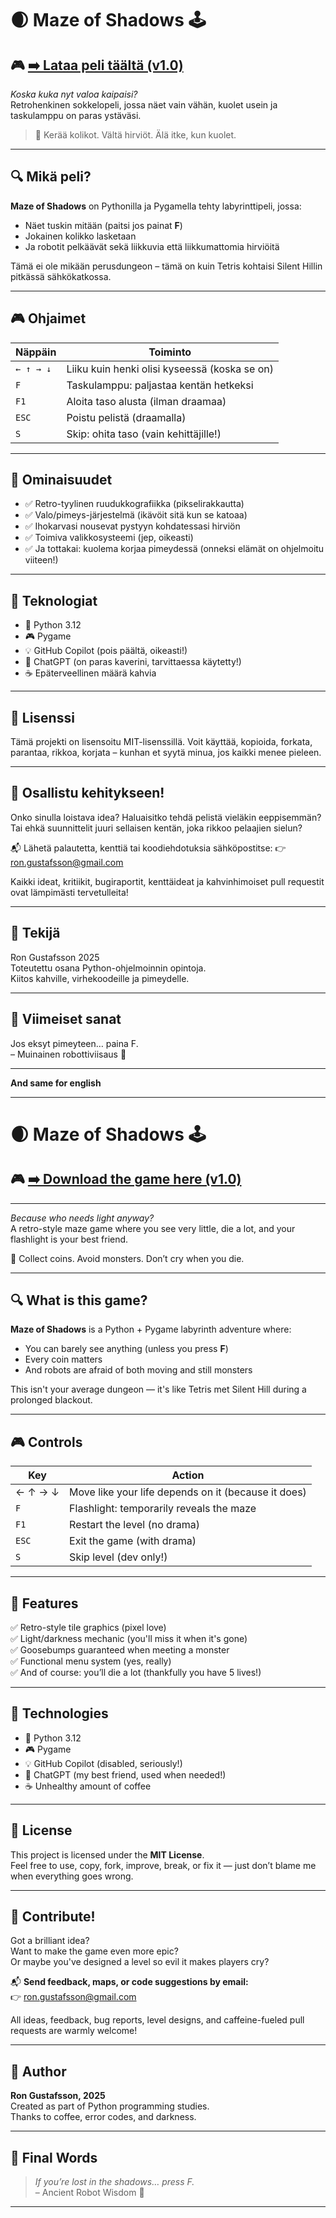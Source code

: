 # 🌒 Maze of Shadows 🕹️
🎮 **[➡️ Lataa peli täältä (v1.0)](https://github.com/Ron-Gustafsson/Maze-Of-Shadows/releases/tag/V1.0)**
---

*Koska kuka nyt valoa kaipaisi?*  
Retrohenkinen sokkelopeli, jossa näet vain vähän, kuolet usein ja taskulamppu on paras ystäväsi.

> 🧱 Kerää kolikot. Vältä hirviöt. Älä itke, kun kuolet.

---

## 🔍 Mikä peli?

**Maze of Shadows** on Pythonilla ja Pygamella tehty labyrinttipeli, jossa:

- Näet tuskin mitään (paitsi jos painat **F**)
- Jokainen kolikko lasketaan
- Ja robotit pelkäävät sekä liikkuvia että liikkumattomia hirviöitä

Tämä ei ole mikään perusdungeon – tämä on kuin Tetris kohtaisi Silent Hillin pitkässä sähkökatkossa.

---

## 🎮 Ohjaimet

| Näppäin | Toiminto |
|--------|----------|
| `← ↑ → ↓` | Liiku kuin henki olisi kyseessä (koska se on) |
| `F` | Taskulamppu: paljastaa kentän hetkeksi |
| `F1` | Aloita taso alusta (ilman draamaa) |
| `ESC` | Poistu pelistä (draamalla) |
| `S` | Skip: ohita taso (vain kehittäjille!) |

---

## 🧠 Ominaisuudet

- ✅ Retro-tyylinen ruudukkografiikka (pikselirakkautta)
- ✅ Valo/pimeys-järjestelmä (ikävöit sitä kun se katoaa)
- ✅ Ihokarvasi nousevat pystyyn kohdatessasi hirviön
- ✅ Toimiva valikkosysteemi (jep, oikeasti)
- ✅ Ja tottakai: kuolema korjaa pimeydessä (onneksi elämät on ohjelmoitu viiteen!)

---

## 🧰 Teknologiat

- 🐍 Python 3.12
- 🎮 Pygame
- 💡 GitHub Copilot (pois päältä, oikeasti!)
- 💖 ChatGPT (on paras kaverini, tarvittaessa käytetty!)
- ☕ Epäterveellinen määrä kahvia

---

## 📜 Lisenssi
Tämä projekti on lisensoitu MIT-lisenssillä.
Voit käyttää, kopioida, forkata, parantaa, rikkoa, korjata – kunhan et syytä minua, jos kaikki menee pieleen.

---

## 🤝 Osallistu kehitykseen!
Onko sinulla loistava idea?
Haluaisitko tehdä pelistä vieläkin eeppisemmän?
Tai ehkä suunnittelit juuri sellaisen kentän, joka rikkoo pelaajien sielun?

📬 Lähetä palautetta, kenttiä tai koodiehdotuksia sähköpostitse:
👉 ron.gustafsson@gmail.com

Kaikki ideat, kritiikit, bugiraportit, kenttäideat ja kahvinhimoiset pull requestit ovat lämpimästi tervetulleita!

---

## 🙏 Tekijä
Ron Gustafsson 2025  
Toteutettu osana Python-ohjelmoinnin opintoja.  
Kiitos kahville, virhekoodeille ja pimeydelle.  

---

## 🎯 Viimeiset sanat
Jos eksyt pimeyteen… paina F.  
– Muinainen robottiviisaus 🤖  

---
**And same for english** 

---

# 🌒 Maze of Shadows 🕹️ 
🎮 **[➡️ Download the game here (v1.0)](https://github.com/Ron-Gustafsson/Maze-Of-Shadows/releases/tag/V1.0)**  
---

---
*Because who needs light anyway?*  
A retro-style maze game where you see very little, die a lot, and your flashlight is your best friend.

🧱 Collect coins. Avoid monsters. Don’t cry when you die.

---

## 🔍 What is this game?

**Maze of Shadows** is a Python + Pygame labyrinth adventure where:

- You can barely see anything (unless you press **F**)
- Every coin matters
- And robots are afraid of both moving and still monsters

This isn't your average dungeon — it's like Tetris met Silent Hill during a prolonged blackout.

---

## 🎮 Controls

| Key         | Action                                              |
|-------------|-----------------------------------------------------|
| ← ↑ → ↓     | Move like your life depends on it (because it does) |
| `F`         | Flashlight: temporarily reveals the maze            |
| `F1`        | Restart the level (no drama)                        |
| `ESC`       | Exit the game (with drama)                          |
| `S`         | Skip level (dev only!)                              |

---

## 🧠 Features

✅ Retro-style tile graphics (pixel love)  
✅ Light/darkness mechanic (you'll miss it when it's gone)  
✅ Goosebumps guaranteed when meeting a monster  
✅ Functional menu system (yes, really)  
✅ And of course: you’ll die a lot (thankfully you have 5 lives!)

---

## 🧰 Technologies

- 🐍 Python 3.12  
- 🎮 Pygame  
- 💡 GitHub Copilot (disabled, seriously!)  
- 💖 ChatGPT (my best friend, used when needed!)  
- ☕ Unhealthy amount of coffee

---

## 📜 License

This project is licensed under the **MIT License**.  
Feel free to use, copy, fork, improve, break, or fix it — just don’t blame me when everything goes wrong.

---

## 🤝 Contribute!

Got a brilliant idea?  
Want to make the game even more epic?  
Or maybe you've designed a level so evil it makes players cry?

📬 **Send feedback, maps, or code suggestions by email:**  
👉 ron.gustafsson@gmail.com

All ideas, feedback, bug reports, level designs, and caffeine-fueled pull requests are warmly welcome!

---

## 🙏 Author

**Ron Gustafsson, 2025**  
Created as part of Python programming studies.  
Thanks to coffee, error codes, and darkness.

---

## 🎯 Final Words

> *If you’re lost in the shadows… press F.*  
> – Ancient Robot Wisdom 🤖

---

